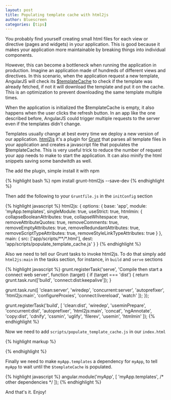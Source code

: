 ```yaml
---
layout: post
title: Populating template cache with html2js
author: Bluescreen
categories: [tips]
---
```


You probably find yourself creating small html files for each view or directive (pages and widgets) in your application. This is good because it makes your application more maintainable by breaking things into individual components.

However, this can become a bottleneck when running the application in production. Imagine an application made of hundreds of different views and directives. In this scenario, when the application request a new template, AngularJS will check its [$templateCache][1] to check if the template was already fetched, if not it will download the template and put it on the cache. This is an optimization to prevent downloading the same template multiple times.

When the application is initialized the $templateCache is empty, it also happens when the user clicks the refresh button. In an app like the one described before, AngularJS could trigger multiple requests to the server even if the templates didn't change.

Templates usually change at best every time we deploy a new version of our application. [html2js][2] it's a plugin for [Grunt][3] that parses all template files in your application and creates a javascript file that populates the $templateCache. This is very useful trick to reduce the number of request your app needs to make to start the application. It can also minify the html snippets saving some bandwitdh as well.

The add the plugin, simple install it with npm

{% highlight bash %}
npm install grunt-html2js --save-dev
{% endhighlight %}

Then add the following to your ``Gruntfile.js`` in the ``initConfig`` section

{% highlight javascript %}
html2js: {
  options: {
    base: 'app',
    module: 'myApp.templates',
    singleModule: true,
    useStrict: true,
    htmlmin: {
      collapseBooleanAttributes: true,
      collapseWhitespace: true,
      removeAttributeQuotes: true,
      removeComments: true,
      removeEmptyAttributes: true,
      removeRedundantAttributes: true,
      removeScriptTypeAttributes: true,
      removeStyleLinkTypeAttributes: true
    }
  },
  main: {
    src: ['app/scripts/**/*.html'],
    dest: 'app/scripts/populate_template_cache.js'
  }
}
{% endhighlight %}

Also we need to tell our Grunt tasks to invoke html2js. To do that simply add ``html2js:main`` in the tasks section, for instance, in ``build`` and ``serve`` sections

{% highlight javascript %}
grunt.registerTask('serve', 'Compile then start a connect web server', function (target) {
  if (target === 'dist') {
    return grunt.task.run(['build', 'connect:dist:keepalive']);
  }

  grunt.task.run([
    'clean:server',
    'wiredep',
    'concurrent:server',
    'autoprefixer',
    'html2js:main',
    'configureProxies',
    'connect:livereload',
    'watch'
  ]);
});

grunt.registerTask('build', [
  'clean:dist',
  'wiredep',
  'useminPrepare',
  'concurrent:dist',
  'autoprefixer',
  'html2js:main',
  'concat',
  'ngAnnotate',
  'copy:dist',
  'cdnify',
  'cssmin',
  'uglify',
  'filerev',
  'usemin',
  'htmlmin'
]);
{% endhighlight %}

Now we need to add ``scripts/populate_template_cache.js`` in our ``index.html``

{% highlight markup %}
<!-- build:js({.tmp,app}) scripts/scripts.js -->
<script src="scripts/populate_template_cache.js"></script>
<script src="scripts/app.js"></script>
<!-- other JS like controllers, directives, services, .. -->
<!-- endbuild -->
{% endhighlight %}

Finally we need to make ``myApp.templates`` a dependency for ``myApp``, to tell ``myApp`` to wait until the ``$templateCache`` is populated.

{% highlight javascript %}
angular.module('myApp', [ 'myApp.templates', /* other dependencies */ ]);
{% endhighlight %}

And that's it. Enjoy!

[1]: https://docs.angularjs.org/api/ng/service/$templateCache
[2]: https://github.com/karlgoldstein/grunt-html2js
[3]: http://gruntjs.com/